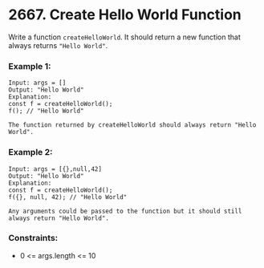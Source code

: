# 2667. Create Hello World Function

Write a function `createHelloWorld`. It should return a new function that always returns `"Hello World"`.

### Example 1:

```text
Input: args = []
Output: "Hello World"
Explanation:
const f = createHelloWorld();
f(); // "Hello World"

The function returned by createHelloWorld should always return "Hello World".
```

### Example 2:

```text
Input: args = [{},null,42]
Output: "Hello World"
Explanation:
const f = createHelloWorld();
f({}, null, 42); // "Hello World"

Any arguments could be passed to the function but it should still always return "Hello World".
```

### Constraints:

- 0 <= args.length <= 10
